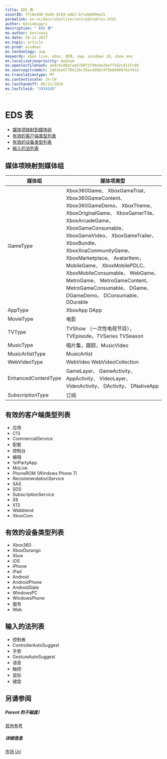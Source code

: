 ```yaml
---
title: EDS 表
assetID: 7fc0e498-9a45-61b9-a9b2-b7ceb8994e25
permalink: en-us/docs/xboxlive/rest/edstables.html
author: KevinAsgari
description: " EDS 表"
ms.author: kevinasg
ms.date: 20-12-2017
ms.topic: article
ms.prod: windows
ms.technology: uwp
keywords: xbox live, xbox, 游戏, uwp, windows 10, xbox one
ms.localizationpriority: medium
ms.openlocfilehash: ae8c61d8afae6788f2f99e4e2beff262c011fc60
ms.sourcegitcommit: 2a63ee6770413bc35ace09b14f56b60007be7433
ms.translationtype: MT
ms.contentlocale: zh-CN
ms.lasthandoff: 09/12/2018
ms.locfileid: "3934245"
---
```

# <a name="eds-tables"></a>EDS 表

  * [媒体项映射到媒体组](#ID4EQ)
  * [有效的客户端类型列表](#ID4EFD)
  * [有效的设备类型列表](#ID4EPE)
  * [输入的法列表](#ID4ERF)

<a id="ID4EQ"></a>


## <a name="media-group-to-media-item-map"></a>媒体项映射到媒体组

| 媒体组| 媒体项类型| 
| --- | --- |
| GameType| Xbox360Game、 XboxGameTrial、 Xbox360GameContent、 Xbox360GameDemo、 XboxTheme、 XboxOriginalGame、 XboxGamerTile、 XboxArcadeGame、 XboxGameConsumable、 XboxGameVideo、 XboxGameTrailer、 XboxBundle、 XboxXnaCommunityGame、 XboxMarketplace、 AvatarItem，MobileGame、 XboxMobilePDLC、 XboxMobileConsumable、 WebGame、 MetroGame、 MetroGameContent、 MetroGameConsumable、 DGame、 DGameDemo、 DConsumable、 DDurable|
| AppType| XboxApp DApp|
| MovieType| 电影|
| TVType| TVShow （一次性电视节目），TVEpisode，TVSeries TVSeason|
| MusicType| 唱片集，跟踪，MusicVideo|
| MusicArtistType| MusicArtist|
| WebVideoType| WebVideo WebVideoCollection|
| EnhancedContentType| GameLayer、 GameActivity、 AppActivity、 VideoLayer、 VideoActivity、 DActivity、 DNativeApp|
| SubscriptionType| 订阅|

<a id="ID4EFD"></a>


## <a name="valid-client-type-list"></a>有效的客户端类型列表

   * 应用
   * C13
   * CommercialService
   * 配套
   * 控制台
   * 编辑
   * 1stPartyApp
   * MoLive
   * PhoneROM (Windows Phone 7)
   * RecommendationService
   * SAS
   * SDS
   * SubscriptionService
   * X8
   * X13
   * Webblend
   * XboxCom

<a id="ID4EPE"></a>


## <a name="valid-device-type-list"></a>有效的设备类型列表

   * Xbox360
   * XboxDurango
   * Xbox
   * iOS
   * iPhone
   * iPad
   * Android
   * AndroidPhone
   * AndroidSlate
   * WindowsPC
   * WindowsPhone
   * 服务
   * Web

<a id="ID4ERF"></a>


## <a name="input-method-list"></a>输入的法列表

   * 控制者
   * ControllerAutoSuggest
   * 手势
   * GestureAutoSuggest
   * 语音
   * 触控
   * 鼠标
   * 键盘

<a id="ID4EJG"></a>


## <a name="see-also"></a>另请参阅

<a id="ID4ELG"></a>


##### <a name="parent"></a>Parent 的子磁盘）  

[其他参考](atoc-xboxlivews-reference-additional.md)


<a id="ID4EXG"></a>


##### <a name="further-information"></a>详细信息

[市场 Uri](../uri/marketplace/atoc-reference-marketplace.md)
